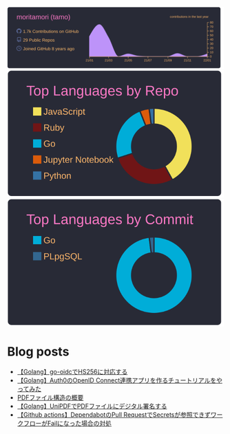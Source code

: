 [![](https://raw.githubusercontent.com/moritamori/moritamori/master/profile-summary-card-output/dracula/0-profile-details.svg)](https://github.com/vn7n24fzkq/github-profile-summary-cards)
[![](https://raw.githubusercontent.com/moritamori/moritamori/master/profile-summary-card-output/dracula/1-repos-per-language.svg)](https://github.com/vn7n24fzkq/github-profile-summary-cards)
[![](https://raw.githubusercontent.com/moritamori/moritamori/master/profile-summary-card-output/dracula/2-most-commit-language.svg)](https://github.com/vn7n24fzkq/github-profile-summary-cards)

# Blog posts
<!-- BLOG-POST-LIST:START -->
- [【Golang】go-oidcでHS256に対応する](https://simple-minds-think-alike.moritamorie.com/entry/go-oidc-with-hs256)
- [【Golang】Auth0のOpenID Connect連携アプリを作るチュートリアルをやってみた](https://simple-minds-think-alike.moritamorie.com/entry/go-oidc-with-auth0)
- [PDFファイル構造の概要](https://simple-minds-think-alike.moritamorie.com/entry/pdf-structure)
- [【Golang】UniPDFでPDFファイルにデジタル署名する](https://simple-minds-think-alike.moritamorie.com/entry/digital-signature-with-unipdf)
- [【Github actions】DependabotのPull RequestでSecretsが参照できずワークフローがFailになった場合の対処](https://simple-minds-think-alike.moritamorie.com/entry/dependabot-pull-request-fail)
<!-- BLOG-POST-LIST:END -->

